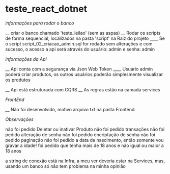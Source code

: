 # teste_react_dotnet

*informações para rodar o banco*

__ criar o banco chamado 'teste_leilao' (sem as aspas)
__ Rodar os scripts de forma sequencial, localizados na pasta 'script' na Raiz do projeto
____ Se o script script_02_criacao_admin.sql for rodado sem alterações e com sucesso, o acesso a api será através do usuário: admin e senha: admin


*informações da Api*

__ Api conta com a segurança via Json Web Token
____  Usuário admin poderá criar produtos, os outros usuários poderão simplesmente visualizar os produtos

__ Api está estruturada com CQRS
__ As regras estão na camada services


*FrontEnd*

__ Não foi desenvolvido, motivo arquivo txt na pasta Frontend

*Observações*

  não foi pedido Deletar ou inativar Produto
  não foi pedido transações
  não foi pedido alteração de senha
  não foi pedido encriptação de senha
  não foi pedido paginação
  não foi pedido a data de nascimento, então somente vou gravar a idade!
  foi pedido que tenha mais de 18 anos e não igual ou maior a 18 anos
			
  a string de conexão está na Infra, a meu ver deveria estar na Services, mas, usando um banco só não tem problema na minha opinião